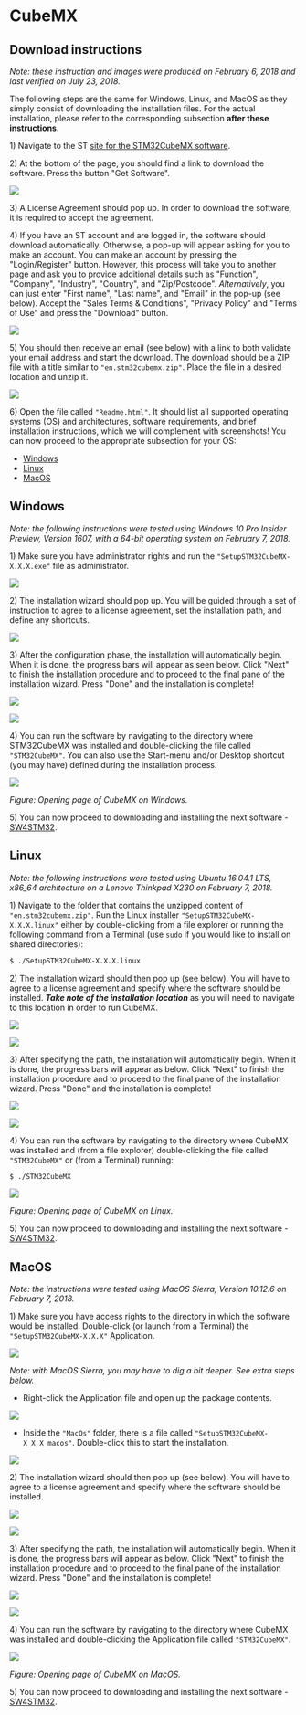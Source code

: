 # CubeMX

## Download instructions

_Note: these instruction and images were produced on February 6, 2018 and last verified on July 23, 2018._

The following steps are the same for Windows, Linux, and MacOS as they simply consist of downloading the installation files. For the actual installation, please refer to the corresponding subsection **after these instructions**.

1\) Navigate to the ST [site for the STM32CubeMX software](https://www.st.com/en/development-tools/stm32cubemx.html).

2\) At the bottom of the page, you should find a link to download the software. Press the button "Get Software".

![](../../.gitbook/assets/1_get_software.png)

3\) A License Agreement should pop up. In order to download the software, it is required to accept the agreement.

4\) If you have an ST account and are logged in, the software should download automatically. Otherwise, a pop-up will appear asking for you to make an account. You can make an account by pressing the "Login/Register" button. However, this process will take you to another page and ask you to provide additional details such as "Function", "Company", "Industry", "Country", and "Zip/Postcode". _Alternatively_, you can just enter "First name", "Last name", and "Email" in the pop-up \(see below\). Accept the "Sales Terms & Conditions", "Privacy Policy" and "Terms of Use" and press the "Download" button.

![](../../.gitbook/assets/2_make_account.png)

5\) You should then receive an email \(see below\) with a link to both validate your email address and start the download. The download should be a ZIP file with a title similar to `"en.stm32cubemx.zip"`. Place the file in a desired location and unzip it.

![](../../.gitbook/assets/3_confirm_download.png)

6\) Open the file called `"Readme.html"`. It should list all supported operating systems \(OS\) and architectures, software requirements, and brief installation instructions, which we will complement with screenshots! You can now proceed to the appropriate subsection for your OS:

* [Windows](cubemx.md#windows)
* [Linux](cubemx.md#linux)
* [MacOS](cubemx.md#macos)

## Windows

_Note: the following instructions were tested using Windows 10 Pro Insider Preview, Version 1607, with a 64-bit operating system on February 7, 2018._

1\) Make sure you have administrator rights and run the `"SetupSTM32CubeMX-X.X.X.exe"` file as administrator.

![](../../.gitbook/assets/windows_install.png)

2\) The installation wizard should pop up. You will be guided through a set of instruction to agree to a license agreement, set the installation path, and define any shortcuts.

![](../../.gitbook/assets/windows_install_1.PNG)

3\) After the configuration phase, the installation will automatically begin. When it is done, the progress bars will appear as seen below. Click "Next" to finish the installation procedure and to proceed to the final pane of the installation wizard. Press "Done" and the installation is complete!

![](../../.gitbook/assets/windows_install_4.PNG)

![](../../.gitbook/assets/windows_install_5.PNG)

4\) You can run the software by navigating to the directory where STM32CubeMX was installed and double-clicking the file called `"STM32CubeMX"`. You can also use the Start-menu and/or Desktop shortcut \(you may have\) defined during the installation process.

![](../../.gitbook/assets/windows_running_software.PNG)

_Figure: Opening page of CubeMX on Windows._

5\) You can now proceed to downloading and installing the next software - [SW4STM32](sw4stm32.md).

## Linux

_Note: the following instructions were tested using Ubuntu 16.04.1 LTS, x86\_64 architecture on a Lenovo Thinkpad X230 on February 7, 2018._

1\) Navigate to the folder that contains the unzipped content of `"en.stm32cubemx.zip"`. Run the Linux installer `"SetupSTM32CubeMX-X.X.X.linux"` either by double-clicking from a file explorer or running the following command from a Terminal \(use `sudo` if you would like to install on shared directories\):

```bash
$ ./SetupSTM32CubeMX-X.X.X.linux
```

2\) The installation wizard should then pop up \(see below\). You will have to agree to a license agreement and specify where the software should be installed. _**Take note of the installation location**_ as you will need to navigate to this location in order to run CubeMX.

![](../../.gitbook/assets/linux_installation_1.png)

![](../../.gitbook/assets/linux_installation_3.png)

3\) After specifying the path, the installation will automatically begin. When it is done, the progress bars will appear as below. Click "Next" to finish the installation procedure and to proceed to the final pane of the installation wizard. Press "Done" and the installation is complete!

![](../../.gitbook/assets/linux_installation_4.png)

![](../../.gitbook/assets/linux_installation_5.png)

4\) You can run the software by navigating to the directory where CubeMX was installed and \(from a file explorer\) double-clicking the file called `"STM32CubeMX"` or \(from a Terminal\) running:

```bash
$ ./STM32CubeMX
```

![](../../.gitbook/assets/linux_running_software.png)

_Figure: Opening page of CubeMX on Linux._

5\) You can now proceed to downloading and installing the next software - [SW4STM32](sw4stm32.md).

## MacOS

_Note: the instructions were tested using MacOS Sierra, Version 10.12.6 on February 7, 2018._

1\) Make sure you have access rights to the directory in which the software would be installed. Double-click \(or launch from a Terminal\) the `"SetupSTM32CubeMX-X.X.X"` Application.

![](../../.gitbook/assets/mac_install_1-1.png)

_Note: with MacOS Sierra, you may have to dig a bit deeper. See extra steps below._

* Right-click the Application file and open up the package contents.

![](../../.gitbook/assets/mac_install_1_1.png)

* Inside the `"MacOs"` folder, there is a file called `"SetupSTM32CubeMX-X_X_X_macos"`. Double-click this to start the installation.

![](../../.gitbook/assets/mac_install_1_2.png)

2\) The installation wizard should then pop up \(see below\). You will have to agree to a license agreement and specify where the software should be installed.

![](../../.gitbook/assets/mac_install_2.png)

![](../../.gitbook/assets/mac_install_5.png)

3\) After specifying the path, the installation will automatically begin. When it is done, the progress bars will appear as below. Click "Next" to finish the installation procedure and to proceed to the final pane of the installation wizard. Press "Done" and the installation is complete!

![](../../.gitbook/assets/mac_install_6.png)

![](../../.gitbook/assets/mac_install_7.png)

4\) You can run the software by navigating to the directory where CubeMX was installed and double-clicking the Application file called `"STM32CubeMX"`.

![](../../.gitbook/assets/mac_run.png)

_Figure: Opening page of CubeMX on MacOS._

5\) You can now proceed to downloading and installing the next software - [SW4STM32](sw4stm32.md).

